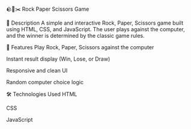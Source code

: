 🪨📄✂️ Rock Paper Scissors Game

📝 Description
A simple and interactive Rock, Paper, Scissors game built using HTML, CSS, and JavaScript. The user plays against the computer, and the winner is determined by the classic game rules.

🚀 Features
Play Rock, Paper, Scissors against the computer

Instant result display (Win, Lose, or Draw)

Responsive and clean UI

Random computer choice logic

🛠️ Technologies Used
HTML

CSS

JavaScript

